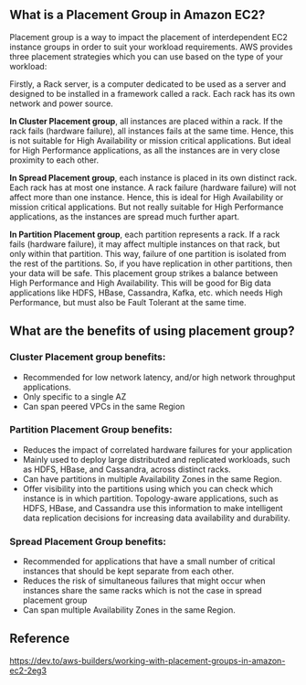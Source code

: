 ## What is a Placement Group in Amazon EC2?

Placement group is a way to impact the placement of interdependent EC2 instance groups in order to suit your workload requirements. AWS provides three placement strategies which you can use based on the type of your workload:

Firstly, a Rack server, is a computer dedicated to be used as a server and designed to be installed in a framework called a rack. Each rack has its own network and power source.

**In Cluster Placement group**, all instances are placed within a rack. If the rack fails (hardware failure), all instances fails at the same time. Hence, this is not suitable for High Availability or mission critical applications. But ideal for High Performance applications, as all the instances are in very close proximity to each other.

**In Spread Placement group**, each instance is placed in its own distinct rack. Each rack has at most one instance. A rack failure (hardware failure) will not affect more than one instance. Hence, this is ideal for High Availability or mission critical applications. But not really suitable for High Performance applications, as the instances are spread much further apart.

**In Partition Placement group**, each partition represents a rack. If a rack fails (hardware failure), it may affect multiple instances on that rack, but only within that partition. This way, failure of one partition is isolated from the rest of the partitions. So, if you have replication in other partitions, then your data will be safe. This placement group strikes a balance between High Performance and High Availability. This will be good for Big data applications like HDFS, HBase, Cassandra, Kafka, etc. which needs High Performance, but must also be Fault Tolerant at the same time.
## What are the benefits of using placement group?

### Cluster Placement group benefits:

- Recommended for low network latency, and/or high network throughput applications.
- Only specific to a single AZ
- Can span peered VPCs in the same Region

### Partition Placement Group benefits:

- Reduces the impact of correlated hardware failures for your application
- Mainly used to deploy large distributed and replicated workloads, such as HDFS, HBase, and Cassandra, across distinct racks.
- Can have partitions in multiple Availability Zones in the same Region.
- Offer visibility into the partitions using which you can check which instance is in which partition. Topology-aware applications, such as HDFS, HBase, and Cassandra use this information to make intelligent data replication decisions for increasing data availability and durability.

### Spread Placement Group benefits:

- Recommended for applications that have a small number of critical instances that should be kept separate from each other.
- Reduces the risk of simultaneous failures that might occur when instances share the same racks which is not the case in spread placement group
- Can span multiple Availability Zones in the same Region.

## Reference

https://dev.to/aws-builders/working-with-placement-groups-in-amazon-ec2-2eg3
